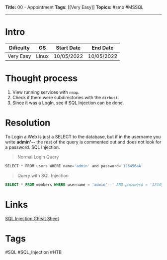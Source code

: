 **Title:** 00 - Appointment
**Tags:** [[Very Easy]]
**Topics:** #smb #MSSQL

---

# Intro
| Dificulty | OS | Start Date | End Date |
|---|---|---|---|
| Very Easy | Linux | 10/05/2022 | 10/05/2022 |


# Thought process
1. View running services with `nmap`.
2. Check if there were subdirectories with the `dirbust`.
3. Since it was a LogIn, see if SQL Injection can be done.


# Resolution
To Login a Web is just a SELECT to the database, but if in the username you write **admin'--** the rest of the query is commented out and does not look for a password. SQL Injection. 

> Normal Login Query
```sql
SELECT * FROM users WHERE name='admin' and password='123456aA'
```

> Query with SQL Injection
```sql
SELECT * FROM members WHERE username = 'admin'--' AND password = '123456aA'
```


# Links
[SQL Injection Cheat Sheet](https://www.invicti.com/blog/web-security/sql-injection-cheat-sheet/)


# Tags
#SQL #SQL_Injection #HTB
